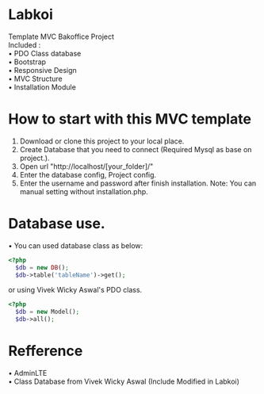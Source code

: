 # Labkoi<br>
Template MVC Bakoffice Project<br>
Included : <br>
• PDO Class database <br>
• Bootstrap  <br>
• Responsive Design <br>
• MVC Structure <br>
• Installation Module <br>

# How to start with this MVC template <br>
1. Download or clone this project to your local place.
2. Create Database that you need to connect (Required Mysql as base on project.).
3. Open url "http://localhost/[your_folder]/"
4. Enter the database config, Project config.
5. Enter the username and password after finish installation.
Note: You can manual setting without installation.php.
# Database use.
• You can used database class as below:<br>
```php
<?php
  $db = new DB();
  $db->table('tableName')->get();
```
or using Vivek Wicky Aswal's PDO class.
```php
<?php
  $db = new Model();
  $db->all();
```

# Refference <br>
• AdminLTE <br>
• Class Database from Vivek Wicky Aswal (Include Modified in Labkoi) <br>
